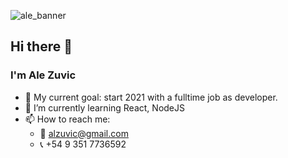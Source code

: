 ![ale_banner](https://user-images.githubusercontent.com/2840012/97757022-b104b300-1ada-11eb-8ff7-65f2fb62d7cf.png)

## Hi there 👋
### I'm Ale Zuvic

- 🌱  My current goal: start 2021 with a fulltime job as developer.
- 📖  I’m currently learning React, NodeJS
- 📫  How to reach me:
     - 📧  alzuvic@gmail.com
     - 📞  +54 9 351 7736592

<!--
**alezvic/alezvic** is a ✨ _special_ ✨ repository because its `README.md` (this file) appears on your GitHub profile.

Here are some ideas to get you started:

- 🔭 I’m currently working on ...
- 🌱 I’m currently learning ...
- 👯 I’m looking to collaborate on ...
- 🤔 I’m looking for help with ...
- 💬 Ask me about ...
- 📫 How to reach me: ...
- 😄 Pronouns: ...
- ⚡ Fun fact: ...
-->
